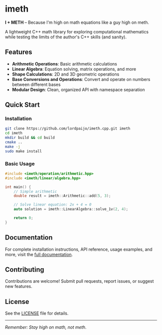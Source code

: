 # imeth

**I + METH** – Because I'm high on math equations like a guy high on meth.

A lightweight C++ math library for exploring computational mathematics while testing the limits of the author's C++ skills (and sanity).

## Features

- **Arithmetic Operations**: Basic arithmetic calculations
- **Linear Algebra**: Equation solving, matrix operations, and more
- **Shape Calculations**: 2D and 3D geometric operations
- **Base Conversions and Operations**: Convert and operate on numbers between different bases
- **Modular Design**: Clean, organized API with namespace separation

## Quick Start

### Installation
```sh
git clone https://github.com/lordpaijo/imeth.cpp.git imeth
cd imeth
mkdir build && cd build
cmake ..
make -j
sudo make install
```

### Basic Usage
```cpp
#include <imeth/operation/arithmetic.hpp>
#include <imeth/linear/algebra.hpp>

int main() {
    // Simple arithmetic
    double result = imeth::Arithmetic::add(5, 3);

    // Solve linear equation: 2x + 4 = 0
    auto solution = imeth::LinearAlgebra::solve_1v(2, 4);

    return 0;
}
```

## Documentation

For complete installation instructions, API reference, usage examples, and more, visit the [full documentation](https://lordpaijo.github.io/imeth.cpp/).

## Contributing

Contributions are welcome! Submit pull requests, report issues, or suggest new features.

## License

See the [LICENSE](https://github.com/lordpaijo/imeth.cpp/blob/main/LICENSE) file for details.

---

*Remember: Stay high on math, not meth.*
